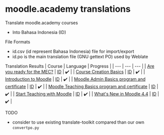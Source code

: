 # moodle.academy translations

Translate moodle.academy courses
* Into Bahasa Indonesia (ID)

File Formats
* id.csv (id represent Bahasa Indonesia) file for import/export
* id.po is the main translation file (GNU gettext PO) used by Weblate

Translation Results
| Course | Language | Progress |
| --- | --- | --- |
| [Are you ready for the MEC?](https://moodle.academy/course/view.php?id=15) | [ID](https://github.com/oonid/moodle_academy_translations/blob/main/courses/015-are-you-ready-for-the-mec/id.csv) | :heavy_check_mark: |
| [Course Creation Basics](https://moodle.academy/course/view.php?id=39) | [ID](https://github.com/oonid/moodle_academy_translations/blob/main/courses/39-course-creation-basics/id.csv) | :heavy_check_mark: |
| [Introduction to Moodle](https://moodle.academy/course/view.php?id=46) | [ID](https://github.com/oonid/moodle_academy_translations/blob/main/courses/46-introduction-to-moodle/id.csv) | :heavy_check_mark: |
| [Moodle Admin Basics program and certificate](https://moodle.academy/course/view.php?id=60) | [ID](https://github.com/oonid/moodle_academy_translations/blob/main/courses/060-moodle-admin-basics-program-and-certificate/id.csv) | :heavy_check_mark: |
| [Moodle Teaching Basics program and certificate](https://moodle.academy/course/view.php?id=57) | [ID](https://github.com/oonid/moodle_academy_translations/blob/main/courses/057-moodle-teaching-basics-program-and-certificate/id.csv) | :heavy_check_mark: |
| [Start Teaching with Moodle](https://moodle.academy/course/view.php?id=34) | [ID](https://github.com/oonid/moodle_academy_translations/blob/main/courses/034-start-teaching-with-moodle/id.csv) | :heavy_check_mark: |
| [What's New in Moodle 4.4](https://moodle.academy/course/view.php?id=143) | [ID](https://github.com/oonid/moodle_academy_translations/blob/main/courses/143-what-s-new-in-moodle-4.4/id.csv) | :heavy_check_mark: |

TODO
* consider to use existing translate-toolkit compared than our own `convertpo.py`

